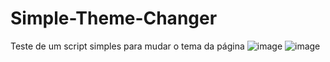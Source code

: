 # Simple-Theme-Changer
Teste de um script simples para mudar o tema da página
![image](https://user-images.githubusercontent.com/65772647/187096506-50d775c4-7313-40d5-9b37-f94626cfe920.png)
![image](https://user-images.githubusercontent.com/65772647/187096522-d326b90a-9b18-4f4b-a94c-f83b51fd7da8.png)
